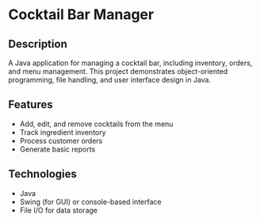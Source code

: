 # Cocktail Bar Manager

## Description
A Java application for managing a cocktail bar, including inventory, orders, and menu management. This project demonstrates object-oriented programming, file handling, and user interface design in Java.

## Features
- Add, edit, and remove cocktails from the menu
- Track ingredient inventory
- Process customer orders
- Generate basic reports

## Technologies
- Java
- Swing (for GUI) or console-based interface
- File I/O for data storage
